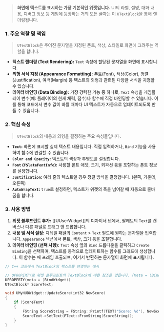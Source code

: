 
> **화면에 텍스트를 표시하는 가장 기본적인 위젯입니다.** UI의 라벨, 설명, 대화 내용, 디버그 정보 등 게임에 등장하는 거의 모든 글자는 이 `UTextBlock`을 통해 렌더링됩니다.

### **1. 주요 역할 및 책임**
> `UTextBlock`은 주어진 문자열을 지정된 폰트, 색상, 스타일로 화면에 그려주는 역할을 합니다.
* **텍스트 렌더링 (Text Rendering):**
    `Text` 속성에 할당된 문자열을 화면에 표시합니다.
* **외형 서식 지정 (Appearance Formatting):**
    폰트(Font), 색상(Color), 정렬(Justification), 여백(Margin) 등 텍스트의 외형과 관련된 다양한 서식을 지정할 수 있습니다.
* **데이터 바인딩 (Data Binding):**
    가장 강력한 기능 중 하나로, `Text` 속성을 게임플레이 변수(예: 플레이어의 현재 체력, 점수)나 함수에 직접 바인딩할 수 있습니다. 이를 통해 코드에서 변수 값이 바뀔 때마다 UI 텍스트가 자동으로 업데이트되도록 만들 수 있습니다.

### **2. 핵심 속성**
> `UTextBlock`의 내용과 외형을 결정하는 주요 속성들입니다.
* **`Text`:**
    화면에 표시할 실제 텍스트 내용입니다. 직접 입력하거나, `Bind` 기능을 사용하여 함수에 연결할 수 있습니다.
* **`Color and Opacity`:**
    텍스트의 색상과 투명도를 설정합니다.
* **`Font` (`FSlateFontInfo`):**
    사용할 폰트 애셋, 크기, 외곽선 등을 포함하는 폰트 정보를 설정합니다.
* **`Justification`:**
    여러 줄의 텍스트일 경우 정렬 방식을 결정합니다. (왼쪽, 가운데, 오른쪽)
* **`AutoWrapText`:**
    `true`로 설정하면, 텍스트가 위젯의 폭을 넘어갈 때 자동으로 줄바꿈을 합니다.

### **3. 사용 방법**
1.  **위젯 블루프린트 추가:** [[UUserWidget]]의 디자이너 탭에서, 팔레트의 `Text`를 캔버스나 다른 패널로 드래그 앤 드롭합니다.
2.  **내용 및 서식 설정:** 디테일 패널의 `Content` > `Text` 필드에 원하는 문자열을 입력합니다. `Appearance` 섹션에서 폰트, 색상, 크기 등을 조절합니다.
3.  **데이터 바인딩 (선택 사항):** `Text` 속성 옆의 `Bind` 드롭다운을 클릭하고 `Create Binding`을 선택하여, 텍스트를 동적으로 업데이트하는 함수를 그래프에 생성합니다. 이 함수는 매 프레임 호출되며, 여기서 반환하는 문자열이 화면에 표시됩니다.

```cpp
// C++ 코드에서 TextBlock의 텍스트를 변경하는 예시

// UPROPERTY로 위젯 블루프린트의 TextBlock에 대한 참조를 만듭니다. (Meta = (BindWidget))
UPROPERTY(meta = (BindWidget))
UTextBlock* ScoreText;

void UMyHUDWidget::UpdateScore(int32 NewScore)
{
    if (ScoreText)
    {
        FString ScoreString = FString::Printf(TEXT("Score: %d"), NewScore);
        ScoreText->SetText(FText::FromString(ScoreString));
    }
}
```
